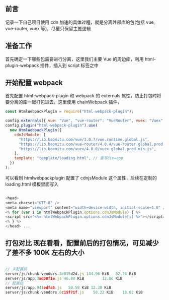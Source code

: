 ## 前言

记录一下自己项目使用 cdn 加速的具体过程，就是分离外部库的包(包括 vue, vue-router, vuex 等)，尽量只保留主要逻辑

## 准备工作

首先确定一下哪些包需要进行分离，这里我们主要 Vue 的周边库，利用 html-plugin-webpack 插件，插入到 script 标签之中

## 开始配置 webpack

首先配置 html-webpack-plugin 和 webpack 的 externals 属性，防止打包时将要分离的库一起打包进去，这里使用 chainWebpack 插件，

```js
const HtmlWebpackPlugin = require("html-webpack-plugin");

config.externals({ vue: "Vue", "vue-router": "VueRouter", vuex: "Vuex" });
config.plugin("html-webpack-plugin").use(
  new HtmlWebpackPlugin({
    cdnJsModule: [
      "https://lib.baomitu.com/vue/3.0.7/vue.runtime.global.js",
      "https://lib.baomitu.com/vue-router/4.0.4/vue-router.global.prod.js",
      "https://lib.baomitu.com/vuex/4.0.0/vuex.global.prod.min.js",
    ],
    template: "template/loading.html", // 重写div=app
  })
);
```

可以看到 htmlwebpackplugin 配置了 cdnjsModule 这个属性，后续在定制的 loading.html 模板里面写入

```js

<head>
<meta charset="UTF-8" />
<meta name="viewport" content="width=device-width, initial-scale=1.0" />
<% for (var i in htmlWebpackPlugin.options.cdnJsModule) { %>
<script src="<%= htmlWebpackPlugin.options.cdnJsModule[i] %>"></script>
<% } %>
</head> ...

```

## 打包对比 现在看看，配置前后的打包情况，可见减少了差不多 100K 左右的大小

```js

// 未配置前
server/js/chunk-vendors.3e815d2d.js 144.96 KiB   52.24 KiB
server/js/app.3ad30f1e.js 46.88 KiB        12.06 KiB
// 配置后
server/js/app.941edfa5.js   50.58 KiB 12.30 KiB
server/js/chunk-vendors.0c15f71f.js    50.22 KiB    18.02 KiB
```
